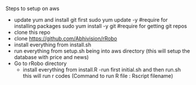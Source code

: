 Steps to setup on aws

- update yum and install git first
  sudo yum update -y   #require for installing packages
  sudo yum install -y git #require for getting git repos
- clone this repo
- clone https://github.com/Abhivision/rRobo
- install everything from install.sh
- run everything from setup.sh being into aws directory
      (this will setup the database with price and news)
- Go to rRobo directory 
  - install everything from install.R
  -run first initial.sh and then run.sh this will run r codes
  (Command to run R file : Rscript filename)

